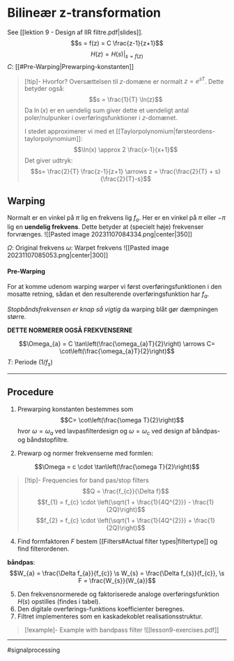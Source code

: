 # Bilineær z-transformation
See [[lektion 9 - Design af IIR filtre.pdf|slides]].
$$s = f(z) = C \frac{z-1}{z+1}$$
$$H(z) = H(s)|_{s = f(z)}$$
$C$: [[#Pre-Warping|Prewarping-konstanten]]

>[!tip]- Hvorfor?
>Oversættelsen til $z$-domæne er normalt $z = e^{sT}$. Dette betyder også:
>$$s = \frac{1}{T} \ln(z)$$
>Da $\ln(x)$ er en uendelig sum giver dette et uendeligt antal poler/nulpunker i overføringsfunktioner i $z$-domænet.
>
>I stedet approximerer vi med et [[Taylorpolynomium|førsteordens-taylorpolynomium]]:
>$$\ln(x) \approx 2 \frac{x-1}{x+1}$$
>Det giver udtryk:
>$$s= \frac{2}{T} \frac{z-1}{z+1} \arrows z = \frac{\frac{2}{T} + s}{\frac{2}{T}-s}$$

## Warping
Normalt er  en vinkel på $\pi$ lig en frekvens lig $f_o$. Her er en vinkel på $\pi$ eller $-\pi$ lig en **uendelig frekvens**. Dette betyder at (specielt høje) frekvenser forvrænges.
![[Pasted image 20231107084334.png|center|350]]

$\Omega$: Original frekvens
$\omega$: Warpet frekvens
![[Pasted image 20231107085053.png|center|300]]

#### Pre-Warping
For at komme udenom warping warper vi først overføringsfunktionen i den mosatte retning, sådan et den resulterende overføringsfunktion har $f_{a}$.

*Stopbåndsfrekvensen er knap så vigtig* da warping blåt gør dæmpningen større.

**DETTE NORMERER OGSÅ FREKVENSERNE**

$$\Omega_{a} = C \tan\left(\frac{\omega_{a}T}{2}\right) \arrows C= \cot\left(\frac{\omega_{a}T}{2}\right)$$
$T$: Periode ($1/f_s$)


---
## Procedure
1. Prewarping konstanten bestemmes som
$$C= \cot\left(\frac{\omega T}{2}\right)$$
hvor $\omega = \omega_a$ ved lavpasfilterdesign og $\omega = \omega_{c}$ ved design af båndpas- og båndstopfiltre.


3. Prewarp og normer frekvenserne med formlen:

$$\Omega = c \cdot \tan\left(\frac{\omega T}{2}\right)$$
>[!tip]- Frequencies for band pas/stop filters
>$$Q = \frac{f_{c}}{\Delta f}$$
>$$f_{1} = f_{c} \cdot \left(\sqrt{1 + \frac{1}{4Q^{2}}} - \frac{1}{2Q}\right)$$
>$$f_{2} = f_{c} \cdot \left(\sqrt{1 + \frac{1}{4Q^{2}}} + \frac{1}{2Q}\right)$$

4. Find formfaktoren $F$ bestem [[Filters#Actual filter types|filtertype]] og find filterordenen.

**båndpas**:
$$W_{a} = \frac{\Delta f_{a}}{f_{c}}  \s  W_{s} = \frac{\Delta f_{s}}{f_{c}}, \s F = \frac{W_{s}}{W_{a}}$$

5. Den frekvensnormerede og faktoriserede analoge overføringsfunktion $H(s)$ opstilles (findes i tabel).
6. Den digitale overførings-funktions koefficienter beregnes.
7. Filtret implementeres som en kaskadekoblet realisationsstruktur.

>[!example]- Example with bandpass filter
>![[lesson9-exercises.pdf]]

---
#signalprocessing
